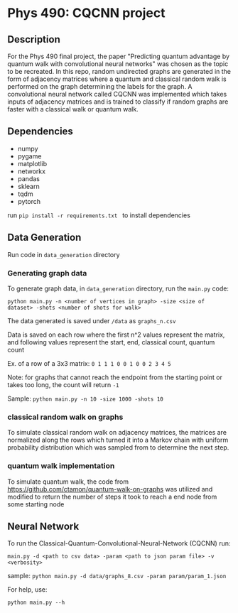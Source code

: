 Phys 490: CQCNN project 
======================

## Description
For the Phys 490 final project, the paper "Predicting quantum advantage by quantum walk with convolutional neural networks"
was chosen as the topic to be recreated. In this repo, random undirected graphs are generated in the form of adjacency matrices
where a quantum and classical random walk is performed on the graph determining the labels for the graph. A convolutional neural network
called CQCNN was implemented which takes inputs of adjacency matrices and is trained to classify if random graphs are faster
with a classical walk or quantum walk.

## Dependencies
- numpy
- pygame
- matplotlib
- networkx
- pandas
- sklearn
- tqdm
- pytorch

 run `pip install -r requirements.txt ` to install dependencies

## Data Generation 
Run code in `data_generation` directory

### Generating graph data
To generate graph data, in `data_generation` directory, run the `main.py` code:

`python main.py -n <number of vertices in graph> -size <size of dataset> -shots <number of shots for walk>`

The data generated is saved under `/data`  as `graphs_n.csv`

Data is saved on each row where the first n^2 values represent the matrix, and following values represent 
the start, end, classical count, quantum count

Ex. of a row of a 3x3 matrix: `0 1 1 1 0 0 1 0 0 2 3 4 5`

Note: for graphs that cannot reach the endpoint from the starting point or takes too long, the count will return `-1`

Sample: `python main.py -n 10 -size 1000 -shots 10`

### classical random walk on graphs

To simulate classical random walk on adjacency matrices, the matrices are normalized along the rows which turned
it into a Markov chain with uniform probability distribution which was sampled from to determine the next step.

### quantum walk implementation 

To simulate quantum walk, the code from https://github.com/ctamon/quantum-walk-on-graphs was utilized and modified to
return the number of steps it took to reach a end node from some starting node


## Neural Network
To run the Classical-Quantum-Convolutional-Neural-Network (CQCNN) run:
 
`main.py -d <path to csv data> -param <path to json param file> -v <verbosity>`

sample: `python main.py -d data/graphs_8.csv -param param/param_1.json`

For help, use:

`python main.py --h`